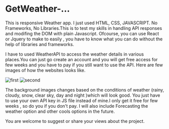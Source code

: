 # GetWeather-...
This is responsive Weather app.
I just used HTML, CSS, JAVASCRIPT. No Frameworks, No Libraries.This is to test my skills in handling 
API responses and modifing the DOM with plain Javascript.
Ofcourse, you can use React or Jquery to make to easily , you have to know what you can do without the 
help of libraries and frameworks.

I have to used WeatherAPI to access the weather details in various places.You can just go create an account
and you will get free access for few weeks and you have to pay if you still want to use the API.
Here are few images of how the websites looks like.

![first](https://user-images.githubusercontent.com/121557455/218276106-74eb40b7-c9e1-4eb5-a406-a9614455a383.png)
![second](https://user-images.githubusercontent.com/121557455/218276116-063b4131-05d4-43e4-8e57-287db13634b8.png)

The background images changes based on the conditions of weather (rainy, cloudy, snow, clear sky, day and night )which will look good.
You just have to use your own API key in JS file instead of mine.I only get it free for few weeks , so do you if you don't pay.
I will also include Forecasting the weather option and other cools options in the future.

You are welcome to suggest or share your views about the project.
